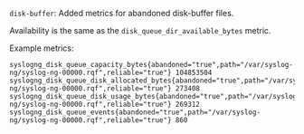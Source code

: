 `disk-buffer`: Added metrics for abandoned disk-buffer files.

Availability is the same as the `disk_queue_dir_available_bytes` metric.

Example metrics:
```
syslogng_disk_queue_capacity_bytes{abandoned="true",path="/var/syslog-ng/syslog-ng-00000.rqf",reliable="true"} 104853504
syslogng_disk_queue_disk_allocated_bytes{abandoned="true",path="/var/syslog-ng/syslog-ng-00000.rqf",reliable="true"} 273408
syslogng_disk_queue_disk_usage_bytes{abandoned="true",path="/var/syslog-ng/syslog-ng-00000.rqf",reliable="true"} 269312
syslogng_disk_queue_events{abandoned="true",path="/var/syslog-ng/syslog-ng-00000.rqf",reliable="true"} 860
```
